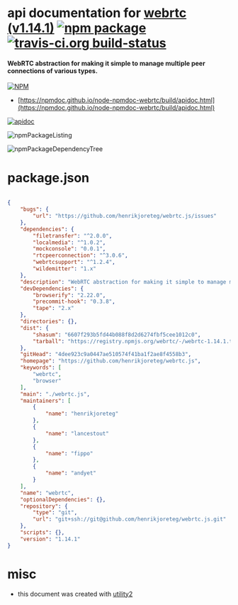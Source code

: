 # api documentation for  [webrtc (v1.14.1)](https://github.com/henrikjoreteg/webrtc.js)  [![npm package](https://img.shields.io/npm/v/npmdoc-webrtc.svg?style=flat-square)](https://www.npmjs.org/package/npmdoc-webrtc) [![travis-ci.org build-status](https://api.travis-ci.org/npmdoc/node-npmdoc-webrtc.svg)](https://travis-ci.org/npmdoc/node-npmdoc-webrtc)
#### WebRTC abstraction for making it simple to manage multiple peer connections of various types.

[![NPM](https://nodei.co/npm/webrtc.png?downloads=true&downloadRank=true&stars=true)](https://www.npmjs.com/package/webrtc)

- [https://npmdoc.github.io/node-npmdoc-webrtc/build/apidoc.html](https://npmdoc.github.io/node-npmdoc-webrtc/build/apidoc.html)

[![apidoc](https://npmdoc.github.io/node-npmdoc-webrtc/build/screenCapture.buildCi.browser.%252Ftmp%252Fbuild%252Fapidoc.html.png)](https://npmdoc.github.io/node-npmdoc-webrtc/build/apidoc.html)

![npmPackageListing](https://npmdoc.github.io/node-npmdoc-webrtc/build/screenCapture.npmPackageListing.svg)

![npmPackageDependencyTree](https://npmdoc.github.io/node-npmdoc-webrtc/build/screenCapture.npmPackageDependencyTree.svg)



# package.json

```json

{
    "bugs": {
        "url": "https://github.com/henrikjoreteg/webrtc.js/issues"
    },
    "dependencies": {
        "filetransfer": "^2.0.0",
        "localmedia": "^1.0.2",
        "mockconsole": "0.0.1",
        "rtcpeerconnection": "^3.0.6",
        "webrtcsupport": "^1.2.4",
        "wildemitter": "1.x"
    },
    "description": "WebRTC abstraction for making it simple to manage multiple peer connections of various types.",
    "devDependencies": {
        "browserify": "2.22.0",
        "precommit-hook": "0.3.8",
        "tape": "2.x"
    },
    "directories": {},
    "dist": {
        "shasum": "6607f293b5fd44b088f8d2d6274fbf5cee1012c0",
        "tarball": "https://registry.npmjs.org/webrtc/-/webrtc-1.14.1.tgz"
    },
    "gitHead": "4dee923c9a0447ae510574f41ba1f2ae8f4558b3",
    "homepage": "https://github.com/henrikjoreteg/webrtc.js",
    "keywords": [
        "webrtc",
        "browser"
    ],
    "main": "./webrtc.js",
    "maintainers": [
        {
            "name": "henrikjoreteg"
        },
        {
            "name": "lancestout"
        },
        {
            "name": "fippo"
        },
        {
            "name": "andyet"
        }
    ],
    "name": "webrtc",
    "optionalDependencies": {},
    "repository": {
        "type": "git",
        "url": "git+ssh://git@github.com/henrikjoreteg/webrtc.js.git"
    },
    "scripts": {},
    "version": "1.14.1"
}
```



# misc
- this document was created with [utility2](https://github.com/kaizhu256/node-utility2)
